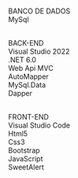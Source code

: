 <br/>BANCO DE DADOS
<br/>MySql

<br/>BACK-END
<br/>Visual Studio 2022
<br/>.NET 6.0
<br/>Web Api MVC 
<br/>AutoMapper
<br/>MySql.Data 
<br/>Dapper
	
<br/>FRONT-END
<br/>Visual Studio Code
<br/>Html5
<br/>Css3
<br/>Bootstrap
<br/>JavaScript
<br/>SweetAlert
